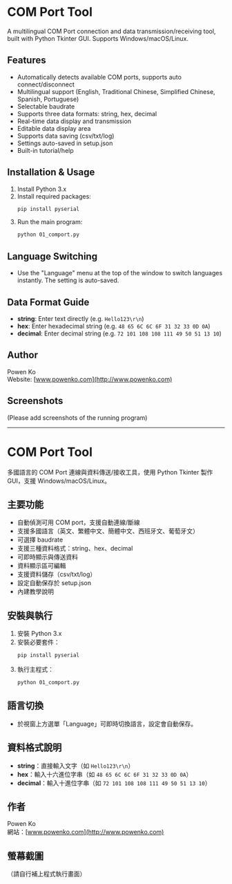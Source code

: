 # COM Port Tool

A multilingual COM Port connection and data transmission/receiving tool, built with Python Tkinter GUI. Supports Windows/macOS/Linux.

## Features
- Automatically detects available COM ports, supports auto connect/disconnect
- Multilingual support (English, Traditional Chinese, Simplified Chinese, Spanish, Portuguese)
- Selectable baudrate
- Supports three data formats: string, hex, decimal
- Real-time data display and transmission
- Editable data display area
- Supports data saving (csv/txt/log)
- Settings auto-saved in setup.json
- Built-in tutorial/help

## Installation & Usage
1. Install Python 3.x
2. Install required packages:
   ```bash
   pip install pyserial
   ```
3. Run the main program:
   ```bash
   python 01_comport.py
   ```

## Language Switching
- Use the "Language" menu at the top of the window to switch languages instantly. The setting is auto-saved.

## Data Format Guide
- **string**: Enter text directly (e.g. `Hello123\r\n`)
- **hex**: Enter hexadecimal string (e.g. `48 65 6C 6C 6F 31 32 33 0D 0A`)
- **decimal**: Enter decimal string (e.g. `72 101 108 108 111 49 50 51 13 10`)

## Author
Powen Ko  
Website: [www.powenko.com](http://www.powenko.com)

## Screenshots
(Please add screenshots of the running program)

---

# COM Port Tool

多國語言的 COM Port 連線與資料傳送/接收工具，使用 Python Tkinter 製作 GUI，支援 Windows/macOS/Linux。

## 主要功能
- 自動偵測可用 COM port，支援自動連線/斷線
- 支援多國語言（英文、繁體中文、簡體中文、西班牙文、葡萄牙文）
- 可選擇 baudrate
- 支援三種資料格式：string、hex、decimal
- 可即時顯示與傳送資料
- 資料顯示區可編輯
- 支援資料儲存（csv/txt/log）
- 設定自動保存於 setup.json
- 內建教學說明

## 安裝與執行
1. 安裝 Python 3.x
2. 安裝必要套件：
   ```bash
   pip install pyserial
   ```
3. 執行主程式：
   ```bash
   python 01_comport.py
   ```

## 語言切換
- 於視窗上方選單「Language」可即時切換語言，設定會自動保存。

## 資料格式說明
- **string**：直接輸入文字（如 `Hello123\r\n`）
- **hex**：輸入十六進位字串（如 `48 65 6C 6C 6F 31 32 33 0D 0A`）
- **decimal**：輸入十進位字串（如 `72 101 108 108 111 49 50 51 13 10`）

## 作者
Powen Ko  
網站：[www.powenko.com](http://www.powenko.com)

## 螢幕截圖
（請自行補上程式執行畫面） 